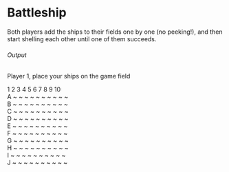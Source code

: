 # Battleship

Both players add the ships to their fields one by one (no peeking!), and then start shelling each other until one of them succeeds.

###### Output

Player 1, place your ships on the game field

 1 2 3 4 5 6 7 8 9 10<br/>
A ~ ~ ~ ~ ~ ~ ~ ~ ~ ~<br/>
B ~ ~ ~ ~ ~ ~ ~ ~ ~ ~<br/>
C ~ ~ ~ ~ ~ ~ ~ ~ ~ ~<br/>
D ~ ~ ~ ~ ~ ~ ~ ~ ~ ~<br/>
E ~ ~ ~ ~ ~ ~ ~ ~ ~ ~<br/>
F ~ ~ ~ ~ ~ ~ ~ ~ ~ ~<br/>
G ~ ~ ~ ~ ~ ~ ~ ~ ~ ~<br/>
H ~ ~ ~ ~ ~ ~ ~ ~ ~ ~<br/>
I ~ ~ ~ ~ ~ ~ ~ ~ ~ ~<br/>
J ~ ~ ~ ~ ~ ~ ~ ~ ~ ~<br/>